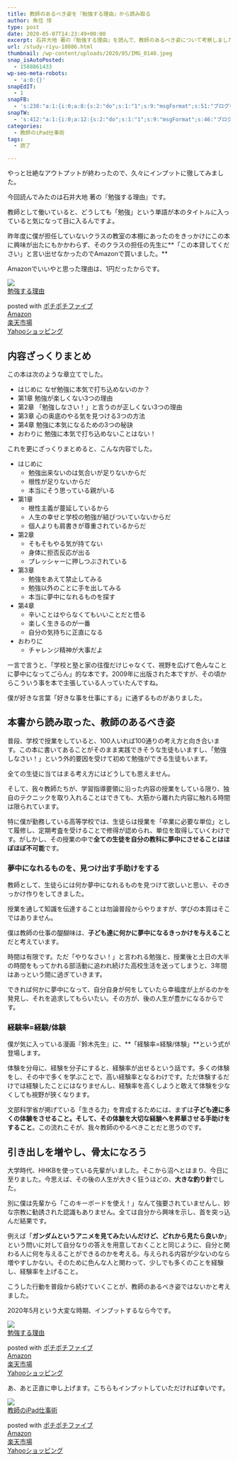 ```yaml
---
title: 教師のあるべき姿を『勉強する理由』から読み取る
author: 魚住 惇
type: post
date: 2020-05-07T14:23:49+00:00
excerpt: 石井大地 著の『勉強する理由』を読んで、教師のあるべき姿について考察しました
url: /study-riyu-18086.html
thumbnail: /wp-content/uploads/2020/05/IMG_0140.jpeg
snap_isAutoPosted:
  - 1588861433
wp-seo-meta-robots:
  - 'a:0:{}'
snapEdIT:
  - 1
snapFB:
  - 's:238:"a:1:{i:0;a:8:{s:2:"do";s:1:"1";s:9:"msgFormat";s:51:"ブログを更新しました！%TITLE% %SITENAME%";s:8:"postType";s:1:"A";s:9:"isAutoImg";s:1:"A";s:8:"imgToUse";s:0:"";s:9:"isAutoURL";s:1:"A";s:8:"urlToUse";s:0:"";s:4:"doFB";i:0;}}";'
snapTW:
  - 's:412:"a:1:{i:0;a:12:{s:2:"do";s:1:"1";s:9:"msgFormat";s:46:"ブログを更新しました: %TITLE%  %URL%";s:8:"attchImg";s:1:"1";s:9:"isAutoImg";s:1:"A";s:8:"imgToUse";s:0:"";s:9:"isAutoURL";s:1:"A";s:8:"urlToUse";s:0:"";s:4:"doTW";i:0;s:8:"isPosted";s:1:"1";s:4:"pgID";s:19:"1258402690846973952";s:7:"postURL";s:56:"https://twitter.com/jun3010me/status/1258402690846973952";s:5:"pDate";s:19:"2020-05-07 14:25:56";}}";'
categories:
  - 教師のiPad仕事術
tags:
  - 読了

---
```

やっと壮絶なアウトプットが終わったので、久々にインプットに徹してみました。

今回読んでみたのは石井大地 著の『勉強する理由』です。

教師として働いていると、どうしても「勉強」という単語が本のタイトルに入っていると気になって目に入るんですよ。

昨年度に僕が担任していないクラスの教室の本棚にあったのをきっかけにこの本に興味が出たにもかかわらず、そのクラスの担任の先生に**「この本貸してください」と言い出せなかったのでAmazonで買いました。**

Amazonでいいやと思った理由は、<span class="smb-highlighter">1円だった</span>からです。

<div class="cstmreba">
  <div class="kaerebalink-box">
    <div class="kaerebalink-image">
      <a href="https://www.amazon.co.jp/dp/4887597037?tag=jun3010me-22&#038;linkCode=ogi&#038;th=1&#038;psc=1" target="_blank" rel="noopener noreferrer"><img decoding="async" src="https://m.media-amazon.com/images/I/41znd0rhfOL._SL160_.jpg" style="border: none;" /></a>
    </div>
    <div class="kaerebalink-info">
      <div class="kaerebalink-name">
        <a href="https://www.amazon.co.jp/dp/4887597037?tag=jun3010me-22&#038;linkCode=ogi&#038;th=1&#038;psc=1" target="_blank" rel="noopener noreferrer">勉強する理由</a></p>
        <div class="kaerebalink-powered-date">
          posted with <a href="http://192.168.11.200:8000/pochipochi5.php" rel="nofollow noopener noreferrer" target="_blank">ポチポチファイブ</a>
        </div>
      </div>
      <div class="kaerebalink-link1">
        <div class="shoplinkamazon">
          <a href="https://www.amazon.co.jp/gp/search?keywords=勉強する理由&#038;tag=jun3010me-22" target="_blank" rel="noopener noreferrer">Amazon</a>
        </div>
        <div class="shoplinkrakuten">
          <a href="https://hb.afl.rakuten.co.jp/hgc/10ef1d94.c90f9829.10ef1d95.53606a39/?pc=https%3A%2F%2Fsearch.rakuten.co.jp%2Fsearch%2Fmall%2F勉強する理由%2F-%2Ff.1-p.1-s.1-sf.0-st.A-v.2%3Fx%3D0%26scid%3Daf_ich_link_urltxt%26m%3Dhttp%3A%2F%2Fm.rakuten.co.jp%2F" target="_blank" rel="noopener noreferrer">楽天市場</a>
        </div>
        <div class="shoplinkyahoo">
          <a href="https://ck.jp.ap.valuecommerce.com/servlet/referral?sid=3040825&pid=884909937&vc_url=http%3A%2F%2Fsearch.shopping.yahoo.co.jp%2Fsearch%3Fp%3D勉強する理由 "vcptn=kaereba" target="_blank" >Yahooショッピング<img decoding="async" loading="lazy" src="//ad.jp.ap.valuecommerce.com/servlet/gifbanner?sid=3040825&#038;pid=884909937" height="1" width="1" border="0" /></a>
        </div>
      </div>
    </div>
    <div class="booklink-footer">
    </div>
  </div>
</div>

## 内容ざっくりまとめ

この本は次のような章立てでした。

  * はじめに なぜ勉強に本気で打ち込めないのか？
  * 第1章 勉強が楽しくない3つの理由
  * 第2章 「勉強しなさい！」と言うのが正しくない3つの理由
  * 第3章 心の奥底のやる気を見つける3つの方法
  * 第4章 勉強に本気になるための3つの秘訣
  * おわりに 勉強に本気で打ち込めないことはない！  
    

これを更にざっくりまとめると、こんな内容でした。

  * はじめに
      * 勉強出来ないのは気合いが足りないからだ
      * 根性が足りないからだ
      * 本当にそう思っている親がいる
  * 第1章
      * 根性主義が蔓延しているから
      * 人生の幸せと学校の勉強が結びついていないからだ
      * 個人よりも肩書きが尊重されているからだ
  * 第2章
      * そもそもやる気が持てない
      * 身体に拒否反応が出る
      * プレッシャーに押しつぶされている
  * 第3章
      * 勉強をあえて禁止してみる
      * 勉強以外のことに手を出してみる
      * 本当に夢中になれるものを探す
  * 第4章
      * 辛いことはやらなくてもいいことだと悟る
      * 楽しく生きるのが一番
      * 自分の気持ちに正直になる
  * おわりに
      * チャレンジ精神が大事だよ  
        

一言で言うと、<span class="smb-highlighter">「学校と塾と家の往復だけじゃなくて、視野を広げて色んなことに夢中になってごらん」的な本</span>です。2009年に出版された本ですが、その頃からこういう事を本で主張している人っていたんですね。

僕が好きな言葉「好きな事を仕事にする」に通ずるものがありました。

## 本書から読み取った、教師のあるべき姿

普段、学校で授業をしていると、100人いれば100通りの考え方と向き合います。この本に書いてあることがそのまま実践できそうな生徒もいますし、「勉強しなさい！」という外的要因を受けて初めて勉強ができる生徒もいます。

全ての生徒に当てはまる考え方にはどうしても思えません。

そして、我々教師たちが、学習指導要領に沿った内容の授業をしている限り、独自のテクニックを取り入れることはできても、大筋から離れた内容に触れる時間は限られています。

特に僕が勤務している高等学校では、生徒らは授業を「卒業に必要な単位」として履修し、定期考査を受けることで修得が認められ、単位を取得していくわけです。がしかし、その授業の中で**全ての生徒を自分の教科に夢中にさせることはほぼほぼ不可能**です。

### 夢中になれるものを、見つけ出す手助けをする

教師として、生徒らには何か夢中になれるものを見つけて欲しいと思い、そのきっかけ作りをしてきました。

授業を通して知識を伝達することは勿論普段からやりますが、学びの本質はそこではありません。

僕は教師の仕事の醍醐味は、**子ども達に何かに夢中になるきっかけを与えること**だと考えています。

時間は有限です。ただ「やりなさい！」と言われる勉強と、授業後と土日の大半の時間をもってかれる部活動に追われ続けた高校生活を送ってしまうと、3年間はあっという間に過ぎていきます。

できれば何かに夢中になって、自分自身が何をしていたら幸福度が上がるのかを発見し、それを追求してもらいたい。その方が、後の人生が豊かになるからです。

### 経験率=経験/体験

僕が気に入っている漫画『鈴木先生』に、**「経験率=経験/体験」**という式が登場します。

体験を分母に、経験を分子にすると、経験率が出せるという話です。多くの体験をし、その中で多くを学ぶことで、高い経験率となるわけです。ただ<span class="smb-highlighter">体験するだけでは経験したことにはなりません</span>し、経験率を高くしようと<span class="smb-highlighter">敢えて体験を少なくしても視野が狭くなります</span>。

文部科学省が掲げている「生きる力」を育成するためには、まずは**子ども達に多くの体験をさせること。そして、その体験を大切な経験へを昇華させる手助けをすること**。この流れこそが、我々教師のやるべきことだと思うのです。

## 引き出しを増やし、骨太になろう

大学時代、HHKBを使っている先輩がいました。そこから沼へとはまり、今日に至りました。今思えば、その後の人生が大きく狂うほどの、**大きな釣り針**でした。

別に僕は先輩から「このキーボードを使え！」なんて強要されていませんし、妙な宗教に勧誘された認識もありません。全ては自分から興味を示し、首を突っ込んだ結果です。

例えば「**ガンダムというアニメを見てみたいんだけど、どれから見たら良いか**」という問いに対して自分なりの答えを用意しておくことと同じように、自分と関わる人に何を与えることができるのかを考える。与えられる内容が少ないのなら増やすしかない。そのために色んな人と関わって、少しでも多くのことを経験し、経験率を上げること。

こうした行動を普段から続けていくことが、教師のあるべき姿ではないかと考えました。

2020年5月という大変な時期、インプットするなら今です。

<div class="cstmreba">
  <div class="kaerebalink-box">
    <div class="kaerebalink-image">
      <a href="https://www.amazon.co.jp/dp/4887597037?tag=jun3010me-22&#038;linkCode=ogi&#038;th=1&#038;psc=1" target="_blank" rel="noopener noreferrer"><img decoding="async" src="https://m.media-amazon.com/images/I/41znd0rhfOL._SL160_.jpg" style="border: none;" /></a>
    </div>
    <div class="kaerebalink-info">
      <div class="kaerebalink-name">
        <a href="https://www.amazon.co.jp/dp/4887597037?tag=jun3010me-22&#038;linkCode=ogi&#038;th=1&#038;psc=1" target="_blank" rel="noopener noreferrer">勉強する理由</a></p>
        <div class="kaerebalink-powered-date">
          posted with <a href="http://192.168.11.200:8000/pochipochi5.php" rel="nofollow noopener noreferrer" target="_blank">ポチポチファイブ</a>
        </div>
      </div>
      <div class="kaerebalink-link1">
        <div class="shoplinkamazon">
          <a href="https://www.amazon.co.jp/gp/search?keywords=勉強する理由&#038;tag=jun3010me-22" target="_blank" rel="noopener noreferrer">Amazon</a>
        </div>
        <div class="shoplinkrakuten">
          <a href="https://hb.afl.rakuten.co.jp/hgc/10ef1d94.c90f9829.10ef1d95.53606a39/?pc=https%3A%2F%2Fsearch.rakuten.co.jp%2Fsearch%2Fmall%2F勉強する理由%2F-%2Ff.1-p.1-s.1-sf.0-st.A-v.2%3Fx%3D0%26scid%3Daf_ich_link_urltxt%26m%3Dhttp%3A%2F%2Fm.rakuten.co.jp%2F" target="_blank" rel="noopener noreferrer">楽天市場</a>
        </div>
        <div class="shoplinkyahoo">
          <a href="https://ck.jp.ap.valuecommerce.com/servlet/referral?sid=3040825&pid=884909937&vc_url=http%3A%2F%2Fsearch.shopping.yahoo.co.jp%2Fsearch%3Fp%3D勉強する理由 "vcptn=kaereba" target="_blank" >Yahooショッピング<img decoding="async" loading="lazy" src="//ad.jp.ap.valuecommerce.com/servlet/gifbanner?sid=3040825&#038;pid=884909937" height="1" width="1" border="0" /></a>
        </div>
      </div>
    </div>
    <div class="booklink-footer">
    </div>
  </div>
</div>

あ、あと正直に申し上げます。こちらもインプットしていただければ幸いです。

<div class="cstmreba">
  <div class="kaerebalink-box">
    <div class="kaerebalink-image">
      <a href="https://www.amazon.co.jp/dp/4761926066?tag=jun3010me-22&linkCode=ogi&th=1&psc=1" target="_blank" rel="noopener noreferrer"><img decoding="async" src="https://m.media-amazon.com/images/I/51BFiH7LrqL._SL160_.jpg" style="border: none;" /></a>
    </div>
    <div class="kaerebalink-info">
      <div class="kaerebalink-name">
        <a href="https://www.amazon.co.jp/dp/4761926066?tag=jun3010me-22&linkCode=ogi&th=1&psc=1" target="_blank" rel="noopener noreferrer">教師のiPad仕事術</a>
        <p>
        </p>
        <div class="kaerebalink-powered-date">
          posted with <a href="http://192.168.11.200:8000/pochipochi5.php" rel="nofollow noopener noreferrer" target="_blank">ポチポチファイブ</a>
        </div>
      </div>
      <div class="kaerebalink-link1">
        <div class="shoplinkamazon">
          <a href="https://www.amazon.co.jp/gp/search?keywords=教師のiPad仕事術&tag=jun3010me-22" target="_blank" rel="noopener noreferrer">Amazon</a>
        </div>
        <div class="shoplinkrakuten">
          <a href="https://hb.afl.rakuten.co.jp/ichiba/14eb4bc8.e2198bf2.14eb4bc9.b5a2d643/?pc=https%3A%2F%2Fitem.rakuten.co.jp%2Fbook%2F16313984%2F&link_type=hybrid_url&ut=eyJwYWdlIjoiaXRlbSIsInR5cGUiOiJoeWJyaWRfdXJsIiwic2l6ZSI6IjI0MHgyNDAiLCJuYW0iOjEsIm5hbXAiOiJyaWdodCIsImNvbSI6MSwiY29tcCI6ImRvd24iLCJwcmljZSI6MSwiYm9yIjoxLCJjb2wiOjEsImJidG4iOjEsInByb2QiOjB9" target="_blank" rel="noopener noreferrer">楽天市場</a>
        </div>
        <div class="shoplinkyahoo">
          <a href="https://ck.jp.ap.valuecommerce.com/servlet/referral?sid=3040825&pid=884909937&vc_url=http%3A%2F%2Fsearch.shopping.yahoo.co.jp%2Fsearch%3Fp%3D教師のiPad仕事術" vcptn="kaereba&quot;" target="_blank" rel="noopener noreferrer">Yahooショッピング<img decoding="async" loading="lazy" src="//ad.jp.ap.valuecommerce.com/servlet/gifbanner?sid=3040825&pid=884909937" width="1" height="1" border="0" /></a>
        </div>
      </div>
    </div>
    <div class="booklink-footer">
    </div>
  </div>
</div>